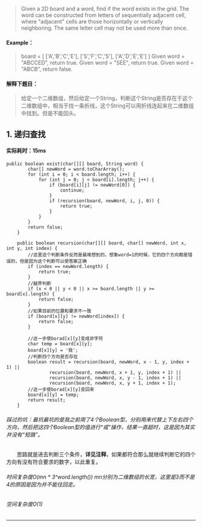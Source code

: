 > Given a 2D board and a word, find if the word exists in the grid.
The word can be constructed from letters of sequentially adjacent cell, where "adjacent" cells are those horizontally or vertically neighboring. The same letter cell may not be used more than once.
#### Example：
> board =
[
  ['A','B','C','E'],
  ['S','F','C','S'],
  ['A','D','E','E']
]
Given word = "ABCCED", return true.
Given word = "SEE", return true.
Given word = "ABCB", return false.


#### 解释下题目：
> 给定一个二维数组，然后给定一个String，判断这个String是否存在于这个二维数组中，相当于找一条折线，这个String可以用折线连起来在二维数组中找到。但是不能回头。


## 1. 递归查找
#### 实际耗时：15ms
```
public boolean exist(char[][] board, String word) {
        char[] newWord = word.toCharArray();
        for (int i = 0; i < board.length; i++) {
            for (int j = 0; j < board[i].length; j++) {
                if (board[i][j] != newWord[0]) {
                    continue;
                }
                if (recursion(board, newWord, i, j, 0)) {
                    return true;
                }
            }
        }
        return false;
    }

    public boolean recursion(char[][] board, char[] newWord, int x, int y, int index) {
        //这里这个判断条件反而是最难想到的，想象word=1的时候，它的四个方向都是错误的，但是因为这个判断可以使答案正确
        if (index == newWord.length) {
            return true;
        }
        //越界判断
        if (x < 0 || y < 0 || x >= board.length || y >= board[x].length) {
            return false;
        }
        //如果目前的位置和要求不一致
        if (board[x][y] != newWord[index]) {
            return false;
        }

        //这一步使borad[x][y]变成非字符
        char temp = board[x][y];
        board[x][y] = '我';
        //判断四个方向是否存在
        boolean result = recursion(board, newWord, x - 1, y, index + 1) ||
                recursion(board, newWord, x + 1, y, index + 1) ||
                recursion(board, newWord, x, y - 1, index + 1) ||
                recursion(board, newWord, x, y + 1, index + 1);
        //这一步使borad[x][y]变回来
        board[x][y] = temp;
        return result;
    }
```
###### 踩过的坑：最坑最坑的是我之前用了4个Boolean型，分别用来代替上下左右四个方向，然后把这四个Boolean型的值进行“或”操作，结果一直超时，这是因为其实并没有“短路”。
&emsp;&emsp;思路就是进去判断三个条件，**详见注释**，如果都符合那么就继续判断它的四个方向有没有符合要求的数字，以此重复。
###### 时间复杂度O(mn * 3^word.length())  mn分别为二维数组的长宽，这里是3而不是4的原因是因为并不能往回走。
###### 空间复杂度O(1)
---------


